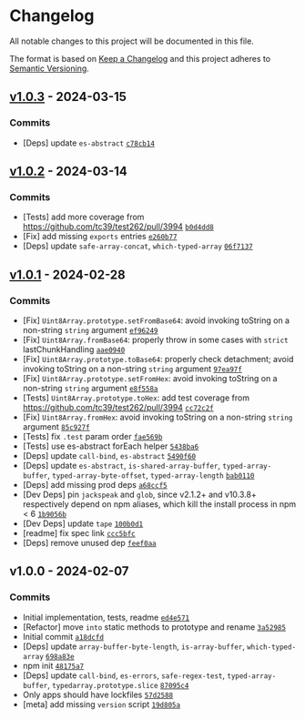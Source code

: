 # Changelog

All notable changes to this project will be documented in this file.

The format is based on [Keep a Changelog](https://keepachangelog.com/en/1.0.0/)
and this project adheres to [Semantic Versioning](https://semver.org/spec/v2.0.0.html).

## [v1.0.3](https://github.com/es-shims/es-arraybuffer-base64/compare/v1.0.2...v1.0.3) - 2024-03-15

### Commits

- [Deps] update `es-abstract` [`c78cb14`](https://github.com/es-shims/es-arraybuffer-base64/commit/c78cb14715ff0e9dc54a905ed907f41cd5898bda)

## [v1.0.2](https://github.com/es-shims/es-arraybuffer-base64/compare/v1.0.1...v1.0.2) - 2024-03-14

### Commits

- [Tests] add more coverage from https://github.com/tc39/test262/pull/3994 [`b0d4dd8`](https://github.com/es-shims/es-arraybuffer-base64/commit/b0d4dd8d7189c3b7b95d4c9ad5d241bc05b95d8e)
- [Fix] add missing `exports` entries [`e260b77`](https://github.com/es-shims/es-arraybuffer-base64/commit/e260b7740f6cd804118bef74b28e958bf501f93b)
- [Deps] update `safe-array-concat`, `which-typed-array` [`06f7137`](https://github.com/es-shims/es-arraybuffer-base64/commit/06f713723ca205fbc29b0663aa6f317f757b0cb2)

## [v1.0.1](https://github.com/es-shims/es-arraybuffer-base64/compare/v1.0.0...v1.0.1) - 2024-02-28

### Commits

- [Fix] `Uint8Array.prototype.setFromBase64`: avoid invoking toString on a non-string `string` argument [`ef96249`](https://github.com/es-shims/es-arraybuffer-base64/commit/ef9624916544e28fe4f51c098437c9971b3c0c23)
- [Fix] `Uint8Array.fromBase64`: properly throw in some cases with `strict` lastChunkHandling [`aae0940`](https://github.com/es-shims/es-arraybuffer-base64/commit/aae0940145a9c46f4ebdc18db4233f2911b85838)
- [Fix] `Uint8Array.prototype.toBase64`: properly check detachment; avoid invoking toString on a non-string `string` argument [`97ea97f`](https://github.com/es-shims/es-arraybuffer-base64/commit/97ea97f2c1ccbe77ea6a03d8a3ddf60112a23ef6)
- [Fix] `Uint8Array.prototype.setFromHex`: avoid invoking toString on a non-string `string` argument [`e8f558a`](https://github.com/es-shims/es-arraybuffer-base64/commit/e8f558a930d445c3bdb21d191fc89dd9f160bed7)
- [Tests] `Uint8Array.prototype.toHex`: add test coverage from https://github.com/tc39/test262/pull/3994 [`cc72c2f`](https://github.com/es-shims/es-arraybuffer-base64/commit/cc72c2f5c7c34a52dfd7793d840ea5b0a22f3982)
- [Fix] `Uint8Array.fromHex`: avoid invoking toString on a non-string `string` argument [`85c927f`](https://github.com/es-shims/es-arraybuffer-base64/commit/85c927f6fda4c99ad89f1eebc1d6e8ceef825ca6)
- [Tests] fix `.test` param order [`fae569b`](https://github.com/es-shims/es-arraybuffer-base64/commit/fae569b64a3a8e62fd8b1c187621b37738726b02)
- [Tests] use es-abstract forEach helper [`5438ba6`](https://github.com/es-shims/es-arraybuffer-base64/commit/5438ba651dcf0ad65eee4d9367f0a0f3b5b18078)
- [Deps] update `call-bind`, `es-abstract` [`5490f60`](https://github.com/es-shims/es-arraybuffer-base64/commit/5490f60b57b90f60c3f1c5390193ed982340e5ac)
- [Deps] update `es-abstract`, `is-shared-array-buffer`, `typed-array-buffer`, `typed-array-byte-offset`, `typed-array-length` [`bab0110`](https://github.com/es-shims/es-arraybuffer-base64/commit/bab01100eb483896f00eb7a9ee48753ff4be194e)
- [Deps] add missing prod deps [`a68ccf5`](https://github.com/es-shims/es-arraybuffer-base64/commit/a68ccf516a65658594df63d927c430eb05f1ef01)
- [Dev Deps] pin `jackspeak` and `glob`, since v2.1.2+ and v10.3.8+ respectively depend on npm aliases, which kill the install process in npm &lt; 6 [`1b9056b`](https://github.com/es-shims/es-arraybuffer-base64/commit/1b9056b7ac74ac802acd51433754c6e24f739338)
- [Dev Deps] update `tape` [`100b0d1`](https://github.com/es-shims/es-arraybuffer-base64/commit/100b0d1106eacec07e8b5e88f5f3f5610eee34f0)
- [readme] fix spec link [`ccc5bfc`](https://github.com/es-shims/es-arraybuffer-base64/commit/ccc5bfca6717b781221599aba6b63ad8872e1349)
- [Deps] remove unused dep [`feef0aa`](https://github.com/es-shims/es-arraybuffer-base64/commit/feef0aa4be049016608564452790469e81672e75)

## v1.0.0 - 2024-02-07

### Commits

- Initial implementation, tests, readme [`ed4e571`](https://github.com/es-shims/es-arraybuffer-base64/commit/ed4e571a8b2d2589f161b054751fb4b34d67ade1)
- [Refactor] move `into` static methods to prototype and rename [`3a52985`](https://github.com/es-shims/es-arraybuffer-base64/commit/3a529856c124303f7ad4206a0f994e6f4e6757f2)
- Initial commit [`a18dcfd`](https://github.com/es-shims/es-arraybuffer-base64/commit/a18dcfdd63d7c072fbd8d29dfc65d0a76f2913de)
- [Deps] update `array-buffer-byte-length`, `is-array-buffer`, `which-typed-array` [`698a83e`](https://github.com/es-shims/es-arraybuffer-base64/commit/698a83e1ca56e36c582741d3a288b6848b951157)
- npm init [`48175a7`](https://github.com/es-shims/es-arraybuffer-base64/commit/48175a7831e92ddd2622d53f0a3b0bafa02196cc)
- [Deps] update `call-bind`, `es-errors`, `safe-regex-test`, `typed-array-buffer`, `typedarray.prototype.slice` [`87095c4`](https://github.com/es-shims/es-arraybuffer-base64/commit/87095c43276149dca081dd1afcc2ea79e6b61198)
- Only apps should have lockfiles [`57d2588`](https://github.com/es-shims/es-arraybuffer-base64/commit/57d258854e1a864521c2b93b2f8fc6087962e581)
- [meta] add missing `version` script [`19d805a`](https://github.com/es-shims/es-arraybuffer-base64/commit/19d805a358e5cdbb0572fca6317ebe3fdf084648)

